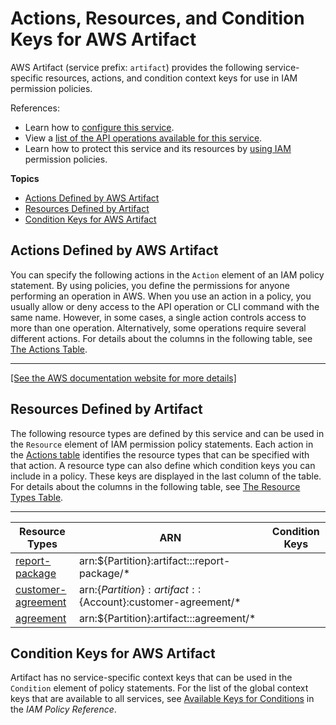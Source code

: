 # Actions, Resources, and Condition Keys for AWS Artifact<a name="list_awsartifact"></a>

AWS Artifact \(service prefix: `artifact`\) provides the following service\-specific resources, actions, and condition context keys for use in IAM permission policies\.

References:
+ Learn how to [configure this service](http://docs.aws.amazon.com/artifact/latest/ug/)\.
+ View a [list of the API operations available for this service](http://docs.aws.amazon.com/artifact/latest/ug/)\.
+ Learn how to protect this service and its resources by [using IAM](http://docs.aws.amazon.com/artifact/latest/ug/getting-started.html#create-iam-policy) permission policies\.

**Topics**
+ [Actions Defined by AWS Artifact](#awsartifact-actions-as-permissions)
+ [Resources Defined by Artifact](#awsartifact-resources-for-iam-policies)
+ [Condition Keys for AWS Artifact](#awsartifact-policy-keys)

## Actions Defined by AWS Artifact<a name="awsartifact-actions-as-permissions"></a>

You can specify the following actions in the `Action` element of an IAM policy statement\. By using policies, you define the permissions for anyone performing an operation in AWS\. When you use an action in a policy, you usually allow or deny access to the API operation or CLI command with the same name\. However, in some cases, a single action controls access to more than one operation\. Alternatively, some operations require several different actions\. For details about the columns in the following table, see [The Actions Table](reference_policies_actions-resources-contextkeys.md#actions_table)\.


****  
[\[See the AWS documentation website for more details\]](http://docs.aws.amazon.com/IAM/latest/UserGuide/list_awsartifact.html)

## Resources Defined by Artifact<a name="awsartifact-resources-for-iam-policies"></a>

The following resource types are defined by this service and can be used in the `Resource` element of IAM permission policy statements\. Each action in the [Actions table](#awsartifact-actions-as-permissions) identifies the resource types that can be specified with that action\. A resource type can also define which condition keys you can include in a policy\. These keys are displayed in the last column of the table\. For details about the columns in the following table, see [The Resource Types Table](reference_policies_actions-resources-contextkeys.md#resources_table)\.


****  

| Resource Types | ARN | Condition Keys | 
| --- | --- | --- | 
|   [ report\-package ](http://docs.aws.amazon.com/artifact/latest/ug/getting-started.html#create-iam-policy)  |  arn:$\{Partition\}:artifact:::report\-package/\*  |  | 
|   [ customer\-agreement ](http://docs.aws.amazon.com/artifact/latest/ug/$getting-started.html#create-iam-policy)  |  arn:$\{Partition\}:artifact::$\{Account\}:customer\-agreement/\*  |  | 
|   [ agreement ](http://docs.aws.amazon.com/artifact/latest/ug/getting-started.html#create-iam-policy)  |  arn:$\{Partition\}:artifact:::agreement/\*  |  | 

## Condition Keys for AWS Artifact<a name="awsartifact-policy-keys"></a>

Artifact has no service\-specific context keys that can be used in the `Condition` element of policy statements\. For the list of the global context keys that are available to all services, see [Available Keys for Conditions](reference_policies_condition-keys.html#AvailableKeys) in the *IAM Policy Reference*\.